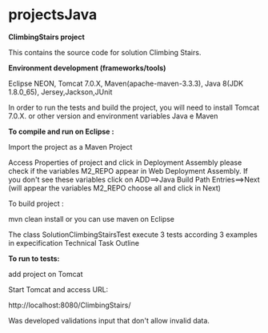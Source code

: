 # projectsJava


<strong>ClimbingStairs project</strong>

This contains the source code for solution Climbing Stairs.

<strong>Environment development (frameworks/tools)</strong>

Eclipse NEON, Tomcat 7.0.X, Maven(apache-maven-3.3.3), Java 8(JDK 1.8.0_65), Jersey,Jackson,JUnit

In order to run the tests and build the project, you will need to install Tomcat 7.0.X. or other version and environment variables Java e Maven

<strong>To compile and run on Eclipse :</strong>

Import the project as a Maven Project

Access Properties of project and click in Deployment Assembly please check if
the variables M2_REPO appear in Web Deployment Assembly. If you don't see these variables
click on ADD==>Java Build Path Entries==>Next (will appear the variables M2_REPO choose all and click in Next) 

To build project :

mvn clean install 
or you can use maven on Eclipse

The class SolutionClimbingStairsTest execute 3 tests according 
3 examples in expecification Technical Task Outline

<strong>To run to tests:</strong>

add project on Tomcat 

Start Tomcat and access URL:

http://localhost:8080/ClimbingStairs/

Was developed validations input that don't allow invalid data.

